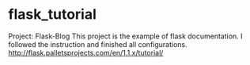# flask_tutorial
Project: Flask-Blog
This project is the example of flask documentation. 
I followed the instruction and finished all configurations.
http://flask.palletsprojects.com/en/1.1.x/tutorial/
